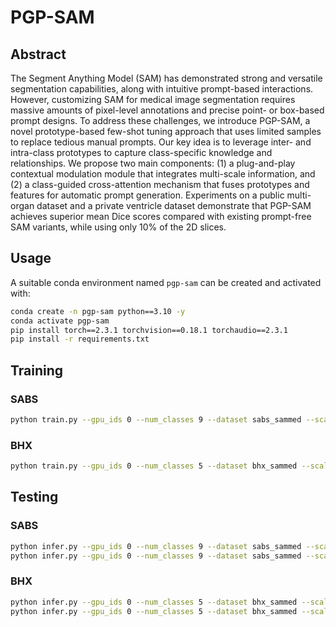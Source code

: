# PGP-SAM

## Abstract
The Segment Anything Model (SAM) has demonstrated strong and versatile segmentation capabilities, along with intuitive prompt-based interactions. However, customizing SAM for medical image segmentation requires massive amounts of pixel-level annotations and precise point- or box-based prompt designs. To address these challenges, we introduce PGP-SAM, a novel prototype-based few-shot tuning approach that uses limited samples to replace tedious manual prompts. Our key idea is to leverage inter- and intra-class prototypes to capture class-specific knowledge and relationships. We propose two main components: (1) a plug-and-play contextual modulation module that integrates multi-scale information, and (2) a class-guided cross-attention mechanism that fuses prototypes and features for automatic prompt generation. Experiments on a public multi-organ dataset and a private ventricle dataset demonstrate that PGP-SAM achieves superior mean Dice scores compared with existing prompt-free SAM variants, while using only 10\% of the 2D slices.

## Usage
A suitable conda environment named `pgp-sam` can be created and activated with:

```bash
conda create -n pgp-sam python==3.10 -y
conda activate pgp-sam
pip install torch==2.3.1 torchvision==0.18.1 torchaudio==2.3.1
pip install -r requirements.txt
```

## Training
### SABS
```bash
python train.py --gpu_ids 0 --num_classes 9 --dataset sabs_sammed --scale 0.1 --sam_mode vit_b --sam_ckpt /home/yanzhonghao/data/models/segment/sam/sam_vit_b_01ec64.pth --model_type lora --batch_size 12 --num_workers 12 --loss ce --lr 3e-3 --dice_weight 0.8
```

### BHX
```bash
python train.py --gpu_ids 0 --num_classes 5 --dataset bhx_sammed --scale 0.05 --sam_mode vit_b --sam_ckpt /home/yanzhonghao/data/models/segment/sam/sam_vit_b_01ec64.pth --model_type lora --batch_size 16 --num_workers 16 --loss ce --lr 1e-3 --dice_weight 0.8
```

## Testing
### SABS
```bash
python infer.py --gpu_ids 0 --num_classes 9 --dataset sabs_sammed --scale 0.1 --sam_mode vit_b --model_type lora --train_time 20241030-1848 --volume True
python infer.py --gpu_ids 0 --num_classes 9 --dataset sabs_sammed --scale 0.1 --sam_mode vit_b --model_type lora --train_time 20241030-1848
```

### BHX
```bash
python infer.py --gpu_ids 0 --num_classes 5 --dataset bhx_sammed --scale 0.05 --sam_mode vit_b --model_type lora --train_time 20241029-1533 --volume True
python infer.py --gpu_ids 0 --num_classes 5 --dataset bhx_sammed --scale 0.05 --sam_mode vit_b --model_type lora --train_time 20241029-1533
```
